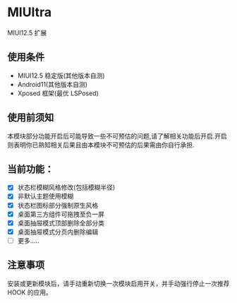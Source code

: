 # MIUltra

MIUI12.5 扩展

## 使用条件

- MIUI12.5 稳定版(其他版本自测)
- Android11(其他版本自测)
- Xposed 框架(最优 LSPosed)

## 使用前须知

本模块部分功能开启后可能导致一些不可预估的问题,请了解相关功能后开启.开启则表明你已熟知相关后果且由本模块不可预估的后果需由你自行承担.

## 当前功能：

- [x] 状态栏模糊风格修改(包括模糊半径)
- [x] 非默认主题使用模糊
- [x] 状态栏图标部分强制原生风格
- [x] 桌面第三方组件可拖拽至负一屏
- [x] 桌面抽屉模式顶部删除全部分类
- [x] 桌面抽屉模式分页内删除编辑
- [ ] 更多.....

## 注意事项

安装或更新模块后，请手动重新切换一次模块启用开关，并手动强行停止一次推荐 HOOK 的应用。
